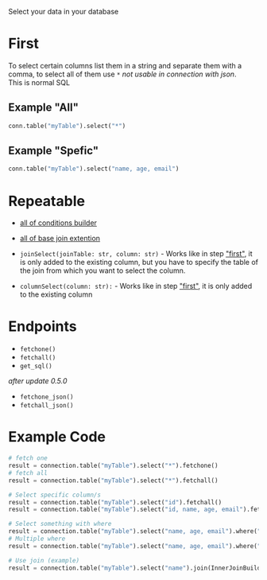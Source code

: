 Select your data in your database

# First
To select certain columns list them in a string and separate them with a comma, to select all of them use `*` _not usable in connection with json_. <br>
This is normal SQL

## Example "All"
```python
conn.table("myTable").select("*")
```
## Example "Spefic"
```python
conn.table("myTable").select("name, age, email")
```

# Repeatable

- [all of conditions builder](https://github.com/princessmiku/MariaDB-SQLBuilder/wiki/Builder---Conditions)
- [all of base join extention](https://github.com/princessmiku/MariaDB-SQLBuilder/wiki/Builder---Base-Join-Extention)

- `joinSelect(joinTable: str, column: str)` - Works like in step ["first"](https://github.com/princessmiku/MariaDB-SQLBuilder/wiki/Builder---Select#first), it is only added to the existing column, but you have to specify the table of the join from which you want to select the column.
- `columnSelect(column: str):` - Works like in step ["first"](https://github.com/princessmiku/MariaDB-SQLBuilder/wiki/Builder---Select#first), it is only added to the existing column

# Endpoints

- `fetchone()`
- `fetchall()`
- `get_sql()`

_after update 0.5.0_

- `fetchone_json()`
- `fetchall_json()`

# Example Code
```python
# fetch one
result = connection.table("myTable").select("*").fetchone()
# fetch all
result = connection.table("myTable").select("*").fetchall()

# Select specific column/s
result = connection.table("myTable").select("id").fetchall()
result = connection.table("myTable").select("id, name, age, email").fetchall()

# Select something with where
result = connection.table("myTable").select("name, age, email").where("age", 25).fetchall()
# Multiple where
result = connection.table("myTable").select("name, age, email").where("age", 25).where("name", "Helgo").fetchall()

# Use join (example)
result = connection.table("myTable").select("name").join(InnerJoinBuilder("otherTable").condition("id", "otherId")).joinSelect("otherTable", "note").fetchall()
```